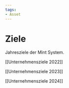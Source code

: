 ```yaml
---
tags:
- Asset
---
```

# Ziele

Jahresziele der Mint System.

[[Unternehmensziele 2022]]

[[Unternehmensziele 2023]]

[[Unternehmensziele 2024]]